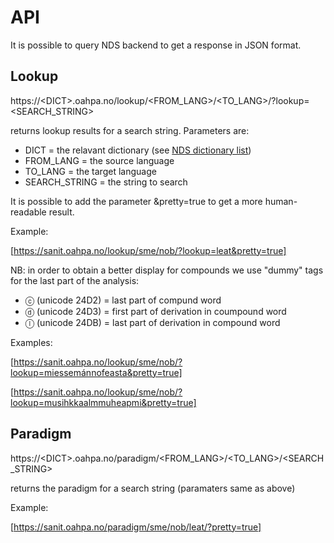 # API

It is possible to query NDS backend to get a response in JSON format.


##  Lookup

https://\<DICT\>.oahpa.no/lookup/\<FROM_LANG\>/\<TO_LANG\>/?lookup=\<SEARCH_STRING\>


returns lookup results for a search string. Parameters are:


- DICT = the relavant dictionary (see [NDS dictionary list](NeahttadigisanitLanguagePairs.html))
- FROM_LANG = the source language
- TO_LANG = the target language
- SEARCH_STRING = the string to search


It is possible to add the parameter &pretty=true to get a more human-readable result.


Example:

[https://sanit.oahpa.no/lookup/sme/nob/?lookup=leat&pretty=true]


NB: in order to obtain a better display for compounds we use "dummy" tags for the last part of the analysis:

- ⓒ (unicode 24D2) = last part of compund word
- ⓓ (unicode 24D3) = first part of derivation in coumpound word
- ⓛ (unicode 24DB) = last part of derivation in compound word


Examples:

[https://sanit.oahpa.no/lookup/sme/nob/?lookup=miessemánnofeasta&pretty=true] 

[https://sanit.oahpa.no/lookup/sme/nob/?lookup=musihkkaalmmuheapmi&pretty=true]


##  Paradigm

https://\<DICT\>.oahpa.no/paradigm/\<FROM_LANG\>/\<TO_LANG\>/\<SEARCH_STRING\>


returns the paradigm for a search string (paramaters same as above)


Example:

[https://sanit.oahpa.no/paradigm/sme/nob/leat/?pretty=true]
